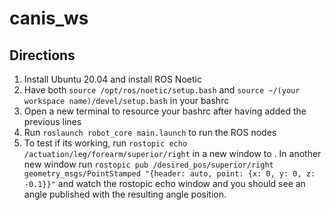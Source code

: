# canis_ws
## Directions
1. Install Ubuntu 20.04 and install ROS Noetic
2. Have both ```source /opt/ros/noetic/setup.bash``` and ```source ~/(your workspace name)/devel/setup.bash``` in your bashrc
3. Open a new terminal to resource your bashrc after having added the previous lines
4. Run ```roslaunch robot_core main.launch``` to run the ROS nodes
5. To test if its working, run ```rostopic echo /actuation/leg/forearm/superior/right``` in a new window to . In another new window run ```rostopic pub /desired_pos/superior/right geometry_msgs/PointStamped "{header: auto, point: {x: 0, y: 0, z: -0.1}}"``` and watch the rostopic echo window and you should see an angle published with the resulting angle position.
